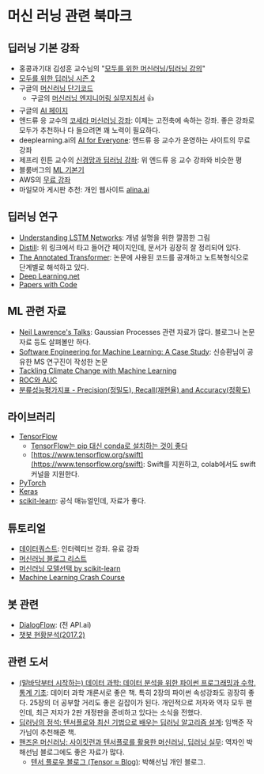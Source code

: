 # 머신 러닝 관련 북마크

## 딥러닝 기본 강좌

* 홍콩과기대 김성훈 교수님의 "[모두를 위한 머신러닝/딥러닝 강의](https://hunkim.github.io/ml/)"
* [모두를 위한 딥러닝 시즌 2](https://deeplearningzerotoall.github.io/season2/)
* 구글의 [머신러닝 단기코드](https://developers.google.com/machine-learning/crash-course/)
  * 구글의 [머신러닝 엔지니어링 실무지침서](https://developers.google.com/machine-learning/rules-of-ml/) :+1:
* 구글의 [AI 페이지](https://ai.google/education#?modal_active=none)
* 앤드류 응 교수의 [코세라 머신러닝 강좌](https:/www.coursera.org/learn/machine-learning): 이제는 고전축에 속하는 강좌. 좋은 강좌로 모두가 추천하나 다 들으려면 꽤 노력이 필요하다.
* deeplearning.ai의 [AI for Everyone](https://www.coursera.org/learn/ai-for-everyone): 앤드류 응 교수가 운영하는 사이트의 무료강좌
* 제프리 힌튼 교수의 [신경망과 딥러닝 강좌](https://www.coursera.org/course/neuralnets): 위 엔드류 응 교수 강좌와 비슷한 평
* 블룸버그의 [ML 기본기](https://bloomberg.github.io/foml/#home)
* AWS의 [무료 강좌](https://aws.amazon.com/training/learning-paths/machine-learning/)
* 마일모아 게시판 추천: 개인 웹사이트 [alina.ai](http://blog.alina.ai/courses/ai-pm/)

## 딥러닝 연구

* [Understanding LSTM Networks](http://colah.github.io/posts/2015-08-Understanding-LSTMs/):  개념 설명을 위한 깔끔한 그림
* [Distill](https://distill.pub): 위 링크에서 타고 들어간 페이지인데, 문서가 굉장히 잘 정리되어 있다.
* [The Annotated Transformer](http://nlp.seas.harvard.edu/2018/04/03/attention.html): 논문에 사용된 코드를 공개하고 노트북형식으로 단계별로 해석하고 있다.
* [Deep Learning.net](http://deeplearning.net/)
* [Papers with Code](https://www.paperswithcode.com/)

## ML 관련 자료

* [Neil Lawrence's Talks](http://inverseprobability.com/talks/): Gaussian Processes 관련 자료가 많다. 블로그나 논문 자료 등도 살펴볼만 하다.
* [Software Engineering for Machine Learning: A Case Study](https://www.microsoft.com/en-us/research/uploads/prod/2019/03/amershi-icse-2019_Software_Engineering_for_Machine_Learning.pdf): 신승환님이 공유한 MS 연구진이 작성한 논문
* [Tackling Climate Change with Machine Learning](https://arxiv.org/abs/1906.05433)
* [ROC와 AUC](http://shinhanlife.ml/public/ml/교차%20검증법과%20ROC%20AUC.html)
* [분류성능평가지표 - Precision(정밀도), Recall(재현율) and Accuracy(정확도)](https://sumniya.tistory.com/26)

## 라이브러리

* [TensorFlow](https://www.tensorflow.org/)
  * [TensorFlow는 pip 대신 conda로 설치하는 것이 좋다](https://towardsdatascience.com/stop-installing-tensorflow-using-pip-for-performance-sake-5854f9d9eb0c)
  * [https://www.tensorflow.org/swift](https://www.tensorflow.org/swift): Swift를 지원하고, colab에서도 swift 커널을 지원한다.
* [PyTorch](http://pytorch.org/)
* [Keras](https://keras.io/)
* [scikit-learn](http://scikit-learn.org/stable/user_guide.html): 공식 매뉴얼인데, 자료가 좋다.

## 튜토리얼

* [데이터쿼스트](https://dataquest.io): 인터렉티브 강좌. 유료 강좌
* [머신러닝 블로그 리스트](http://goo.gl/GwtU3A)
* [머신러닝 모델선택 by scikit-learn](http://scikit-learn.org/stable/tutorial/machine_learning_map/)
* [Machine Learning Crash Course](https://developers.google.com/machine-learning/crash-course/ml-intro)

## 봇 관련

* [DialogFlow](https://dialogflow.com/): (전 API.ai)
* [챗봇 현황분석(2017.2)](https://medium.com/chatbotkorea/%EC%84%B8%EA%B3%84-%EC%B1%97%EB%B4%87-%EC%83%9D%ED%83%9C%EA%B3%84-%EB%B6%84%EC%84%9D-1698f6205bed)

## 관련 도서

* [(밑바닥부터 시작하는) 데이터 과학: 데이터 분석을 위한 파이썬 프로그래밍과 수학, 통계 기초](http://www.yes24.com/Product/Goods/27951467): 데이터 과학 개론서로 좋은 책. 특히 2장의 파이썬 속성강좌도 굉장히 좋다. 25장의 더 공부할 거리도 좋은 길잡이가 된다. 개인적으로 저자와 역자 모두 팬인데, 최근 저자가 2판 개정판을 준비하고 있다는 소식을 전했다.
* [딥러닝의 정석: 텐서플로와 최신 기법으로 배우는 딥러닝 알고리즘 설계](http://www.yes24.com/Product/Goods/58707156): 임백준 작가님이 추천해준 책.
* [핸즈온 머신러닝: 사이킷런과 텐서플로를 활용한 머신러닝, 딥러닝 실무](http://www.yes24.com/Product/Goods/59878826): 역자인 박해선님 블로그에도 좋은 자료가 많다.
  * [텐서 플로우 블로그 (Tensor ≈ Blog)](https://tensorflow.blog/): 박해선님 개인 블로그.
